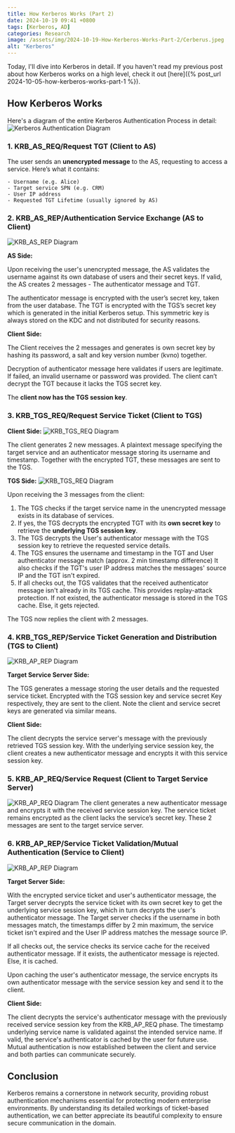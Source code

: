 ```yaml
---
title: How Kerberos Works (Part 2)
date: 2024-10-19 09:41 +0800
tags: [Kerberos, AD]
categories: Research
image: /assets/img/2024-10-19-How-Kerberos-Works-Part-2/Cerberus.jpeg
alt: "Kerberos"
---
```


Today, I'll dive into Kerberos in detail. If you haven't read my previous post about how Kerberos works on a high level, check it out [here]({% post_url 2024-10-05-how-kerberos-works-part-1 %}).

## How Kerberos Works
Here's a diagram of the entire Kerberos Authentication Process in detail:
![Kerberos Authentication Diagram](/assets/img/2024-10-19-How-Kerberos-Works-Part-2/Kerberos_Overview.png)

### 1. KRB_AS_REQ/Request TGT (Client to AS)
The user sends an **unencrypted message** to the AS, requesting to access a service. Here’s what it contains:

```
- Username (e.g. Alice)
- Target service SPN (e.g. CRM)
- User IP address
- Requested TGT Lifetime (usually ignored by AS)
```

### 2. KRB_AS_REP/Authentication Service Exchange (AS to Client)
![KRB_AS_REP Diagram](/assets/img/2024-10-19-How-Kerberos-Works-Part-2/KRB_AS_REP_Diagram.png)
    
**AS Side:**

Upon receiving the user's unencrypted message, the AS validates the username against its own database of users and their secret keys. If valid, the AS creates 2 messages - The authenticator message and TGT.

The authenticator message is encrypted with the user’s secret key, taken from the user database. The TGT is encrypted with the TGS’s secret key which is generated in the initial Kerberos setup. This symmetric key is always stored on the KDC and not distributed for security reasons.

**Client Side:**

The Client receives the 2 messages and generates is own secret key by hashing its password, a salt and key version number (kvno) together.

Decryption of authenticator message here validates if users are legitimate. If failed, an invalid username or password was provided. The client can’t decrypt the TGT because it lacks the TGS secret key. 

The **client now has the TGS session key**.

### 3. KRB_TGS_REQ/Request Service Ticket (Client to TGS)

**Client Side:**
![KRB_TGS_REQ Diagram](/assets/img/2024-10-19-How-Kerberos-Works-Part-2/KRB_TGS_REQ_Diagram_1.png)

The client generates 2 new messages. A plaintext message specifying the target service and an authenticator message storing its username and timestamp. Together with the encrypted TGT, these messages are sent to the TGS.

**TGS Side:**
![KRB_TGS_REQ Diagram](/assets/img/2024-10-19-How-Kerberos-Works-Part-2/KRB_TGS_REQ_Diagram_2.png)

Upon receiving the 3 messages from the client:

1. The TGS checks if the target service name in the unencrypted message exists in its database of services. 
2. If yes, the TGS decrypts the encrypted TGT with its **own secret key** to retrieve the **underlying TGS session key**.
3. The TGS decrypts the User's authenticator message with the TGS session key to retrieve the requested service details.
4. The TGS ensures the username and timestamp in the TGT and User authenticator message match (approx. 2 min timestamp difference) It also checks if the TGT's user IP address matches the messages' source IP and the TGT isn't expired.
5. If all checks out, the TGS validates that the received authenticator message isn't already in its TGS cache. This provides replay-attack protection. If not existed, the authenticator message is stored in the TGS cache. Else, it gets rejected.

The TGS now replies the client with 2 messages.

### 4. KRB_TGS_REP/Service Ticket Generation and Distribution (TGS to Client)
![KRB_AP_REP Diagram](/assets/img/2024-10-19-How-Kerberos-Works-Part-2/KRB_TGS_REP_Diagram.png)

**Target Service Server Side:**

The TGS generates a message storing the user details and the requested service ticket. Encrypted with the TGS session key and service secret Key respectively, they are sent to the client. Note the client and service secret keys are generated via similar means.

**Client Side:**

The client decrypts the service server's message with the previously retrieved TGS session key. With the underlying service session key, the client creates a new authenticator message and encrypts it with this service session key.

### 5. KRB_AP_REQ/Service Request (Client to Target Service Server)
![KRB_AP_REQ Diagram](/assets/img/2024-10-19-How-Kerberos-Works-Part-2/KRB_AP_REQ_Diagram.png)
The client generates a new authenticator message and encrypts it with the received service session key. The service ticket remains encrypted as the client lacks the service’s secret key. These 2 messages are sent to the target service server.

### 6. KRB_AP_REP/Service Ticket Validation/Mutual Authentication (Service to Client)
![KRB_AP_REP Diagram](/assets/img/2024-10-19-How-Kerberos-Works-Part-2/KRB_AP_REP_Diagram_1.png)

**Target Server Side:**

With the encrypted service ticket and user's authenticator message, the Target server decrypts the service ticket with its own secret key to get the underlying service session key, which in turn decrypts the user's authenticator message. The Target server checks if the username in both messages match, the timestamps differ by 2 min maximum, the service ticket isn't expired and the User IP address matches the message source IP. 

If all checks out, the service checks its service cache for the received authenticator message. If it exists, the authenticator message is rejected. Else, it is cached.

Upon caching the user's authenticator message, the service encrypts its own authenticator message with the service session key and send it to the client.

**Client Side:**

The client decrypts the service's authenticator message with the previously received service session key from the KRB_AP_REQ phase. The timestamp underlying service name is validated against the intended service name. If valid, the service's authenticator is cached by the user for future use. Mutual authentication is now established between the client and service and both parties can communicate securely.

## Conclusion
Kerberos remains a cornerstone in network security, providing robust authentication mechanisms essential for protecting modern enterprise environments. By understanding its detailed workings of ticket-based authentication, we can better appreciate its beautiful complexity to ensure secure communication in the domain.
